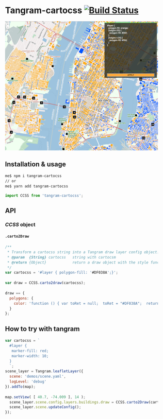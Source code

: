 # Tangram-cartocss [![Build Status](https://travis-ci.org/CartoDB/tangram-carto.svg?branch=master)](https://travis-ci.org/CartoDB/tangram-carto)

![Conditional Style](/demos/images/conditionals.png)
## Installation & usage

```bash
me$ npm i tangram-cartocss
// or
me$ yarn add tangram-cartocss
```

```javascript
import CCSS from 'tangram-cartocss';
```
## API

### *CCSS* object

#### `.carto2Draw`

```javascript
/**
 * Transform a cartocss string into a Tangram draw layer config object.
 * @param  {String} cartocss   string with cartocsm
 * @return {Object}            return a draw object with the style functions
 */
var cartocss = '#layer { polygon-fill: '#DF038A';}';

var draw = CCSS.carto2draw(cartocss);

draw == {
  polygons: {
    color: 'function () { var toRet = null;  toRet = "#DF038A";  return toRet;}'
  }
};
```

## How to try with tangram

```javascript
var cartocss = `
  #layer {
   marker-fill: red;
   marker-width: 10;
  }
  `;
scene_layer = Tangram.leafletLayer({
  scene: 'demos/scene.yaml',
  logLevel: 'debug'
}).addTo(map);

map.setView( [ 40.7, -74.009 ], 14 );
  scene_layer.scene.config.layers.buildings.draw = CCSS.carto2Draw(cartocss);
  scene_layer.scene.updateConfig();
});
```
